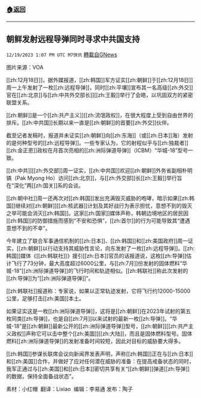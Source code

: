 ###  [:house:返回](README.md)
---


## 朝鲜发射远程导弹同时寻求中共国支持
`12/19/2023 1:07 PM UTC M7快讯` [轉載自GNews](https://gnews.org/articles/2128592)

图片来源：VOA

[[zh:12月18日]]，据外媒报道，[[zh:韩国]]军方证实[[zh:朝鲜]]于[[zh:12月18日]]周一上午发射了一枚[[zh:远程导弹]]，同时[[zh:平壤]]宣布其一名高级[[zh:外交]]官在[[zh:北京]]与[[zh:中共外交部长]][[zh:王毅]]举行了会晤，以巩固双方的紧密联盟关系。

[[zh:朝鲜]]是一个[[zh:共产主义]][[zh:流氓政权]]，在很大程度上受到自由世界的排斥。[[zh:中共国]]长期以来一直是[[zh:朝鲜]]的首要[[zh:外交]]伙伴。

截至记者发稿时，报道并未证实[[zh:朝鲜]]向[[zh:东海]]（或[[zh:日本]]海）发射的是何种型号的[[zh:远程导弹]]。一些专家认为，它的射程似乎与[[zh:独裁者]][[zh:金正恩]]政权在月首次亮相的[[zh:洲际弹道导弹]]（ICBM）“华城-18”型号一致。

[[zh:中共]][[zh:外交部]]周一证实，[[zh:中共国]]欢迎[[zh:朝鲜]]外务省副相朴明镐（Pak Myong Ho）访问[[zh:北京]]，与[[zh:外交部]]长[[zh:王毅]]举行旨在“深化”两[[zh:国关]]系的会谈。

[[zh:朝中社]]周一还再次对[[zh:韩国]]发出充满毁灭威胁的咆哮，暗示如果[[zh:韩国]]继续对[[zh:朝鲜]][[zh:核武器]]计划及其好战行为表示担忧，意想不到的毁灭之举可能会消灭[[zh:韩国]]。这家[[zh:国家]]媒体声称，韩朝边境地区的居民因[[zh:韩国]]的防御措施而感到“不安和恐惧”，[[zh:首尔]]的行为可能导致其“遭遇意想不到的不幸”。

今年建立了联合军事通信机制的[[zh:日本]]、[[zh:韩国]]和[[zh:美国政府]]周一证实，[[zh:朝鲜]]以行动支持其威胁性言论，向东发射了一枚[[zh:远程导弹]]。[[zh:韩国]]媒体《[[zh:韩联社]]》援引[[zh:日本]]官员的话报道说，这枚[[zh:导弹]]估计飞行了73分钟，最大高度超过6000公里，与[[zh:7月]]份发射的固体燃料“华城-18”[[zh:洲际弹道导弹]]的飞行时间和轨迹相似。[[zh:韩联社]]称此次发射的[[zh:导弹]]为“[[zh:洲际弹道导弹]]”。

[[zh:韩联社]]报道称：专家说，如果以正常轨迹发射，它将飞行约12000-15000公里，足够打击[[zh:美国]]本土。

如果证实这是一枚[[zh:洲际弹道导弹]]，这将是[[zh:朝鲜]]在2023年试射的第五枚同类[[zh:导弹]]，也是自[[zh:7月]]以来试射的最新一枚[[zh:导弹]]。“华城-18”是[[zh:朝鲜]]最新公开的[[zh:洲际弹道导弹]]型号，[[zh:朝鲜]][[zh:共产主义政权]]声称它可以击中整个[[zh:美国]][[zh:大陆]]，而且是固体燃料型号。固体燃料[[zh:洲际弹道导弹]]的发射准备时间较短，因此对目标的威胁要大得多。

[[zh:韩国]]参谋长联席会议向新闻界发表声明，声称[[zh:韩国]]正在与[[zh:日本]]和[[zh:美国]]合作，并做好了应对任何潜在威胁的准备：在提高戒备状态的同时，我军正通过与[[zh:美国]]和[[zh:日本]]密切共享有关“[[zh:朝鲜]]弹道[[zh:导弹]]的数据，保持全面备战状态”。

        
素材：小红帽   翻译：Lixiao   编辑：李易通  发布：陶子


